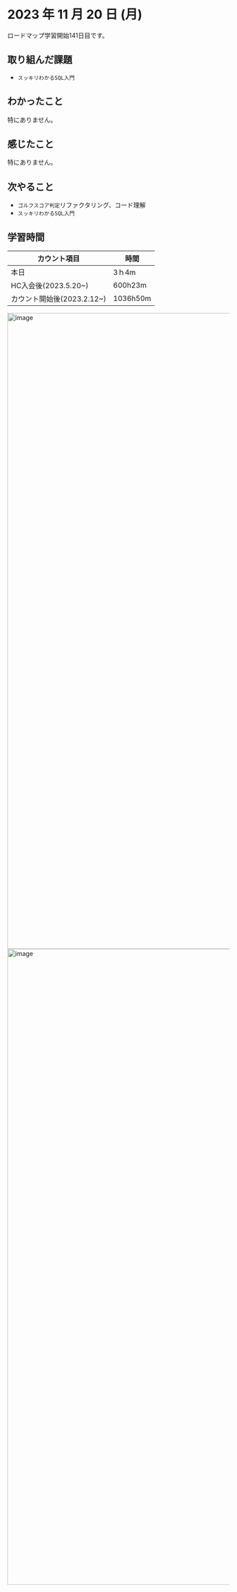 # 2023 年 11 月 20 日 (月)
ロードマップ学習開始141日目です。

## 取り組んだ課題
- `スッキリわかるSQL入門`


## わかったこと
特にありません。


## 感じたこと
特にありません。


## 次やること
- `ゴルフスコア判定`リファクタリング、コード理解
- `スッキリわかるSQL入門`


## 学習時間
|カウント項目|時間|
|----|----|
|本日|3ｈ4m|
|HC入会後(2023.5.20~)|600h23m|
|カウント開始後(2023.2.12~)|1036h50m|


<img width="1440" alt="image" src="https://github.com/yokoyamamn/daily_report/assets/94735931/59949df4-afec-47a8-87bb-eb0ca02bfd9e">
<img width="1440" alt="image" src="https://github.com/yokoyamamn/daily_report/assets/94735931/8aedb2e6-cccb-487b-8515-83c76321addf">

